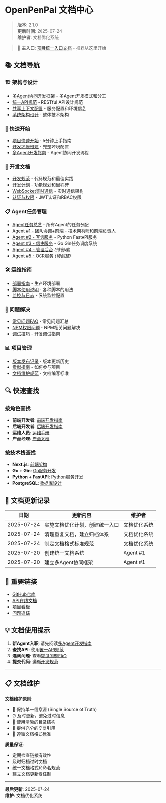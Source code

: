 # OpenPenPal 文档中心

> **版本**: 2.1.0  
> **更新时间**: 2025-07-24  
> **维护者**: 文档优化系统

> 🔗 **主入口**: [项目统一入口文档](../UNIFIED_ENTRY.md) - 推荐从这里开始

## 📚 文档导航

### 🏗️ 架构与设计
- [多Agent协同开发框架](./architecture/multi-agent-coordination.md) - 多Agent开发模式和分工
- [统一API规范](./architecture/api-specification.md) - RESTful API设计规范
- [共享上下文配置](./architecture/shared-context.md) - 服务配置和环境信息
- [系统架构设计](./architecture/system-design.md) - 整体技术架构

### 🚀 快速开始
- [项目快速开始](./guides/quick-start.md) - 5分钟上手指南
- [开发环境搭建](./guides/dev-environment.md) - 完整环境配置
- [多Agent开发指南](./guides/multi-agent-guide.md) - Agent协同开发流程

### 📖 开发文档
- [开发规范](./development/coding-standards.md) - 代码规范和最佳实践
- [开发计划](./development/roadmap.md) - 功能规划和里程碑
- [WebSocket实时通信](./development/websocket.md) - 实时通信架构
- [认证与权限](./development/authentication.md) - JWT认证和RBAC权限

### 📋 Agent任务管理
- [Agent任务总览](../agent-tasks/README.md) - 所有Agent的任务分配
- [Agent #1 - 团队协调+前端](../agent-tasks/AGENT-1-TEAM-LEAD.md) - 技术架构师和前端负责人
- [Agent #2 - 写信服务](../agent-tasks/AGENT-2-WRITE-SERVICE.md) - Python FastAPI服务
- [Agent #3 - 信使服务](../agent-tasks/AGENT-3-COURIER-SERVICE.md) - Go Gin任务调度系统
- [Agent #4 - 管理后台](../agent-tasks/AGENT-4-ADMIN-SERVICE.md) *(待创建)*
- [Agent #5 - OCR服务](../agent-tasks/AGENT-5-OCR-SERVICE.md) *(待创建)*

### 🛠️ 运维指南
- [部署指南](./operations/deployment.md) - 生产环境部署
- [脚本使用说明](./operations/scripts-usage.md) - 各种脚本的用法
- [监控与日志](./operations/monitoring.md) - 系统监控配置

### 🐛 问题解决
- [常见问题FAQ](./troubleshooting/faq.md) - 常见问题汇总
- [NPM权限问题](./troubleshooting/npm-permissions.md) - NPM相关问题解决
- [调试技巧](./troubleshooting/debugging.md) - 开发调试指南

### 📊 项目管理
- [版本发布记录](./project/changelog.md) - 版本更新历史
- [贡献指南](./project/contributing.md) - 如何参与项目
- [文档维护规范](./project/documentation-guide.md) - 文档编写标准

## 🔍 快速查找

### 按角色查找
- **前端开发者**: [前端开发指南](./development/frontend-guide.md)
- **后端开发者**: [后端开发指南](./development/backend-guide.md)
- **运维人员**: [运维手册](./operations/ops-manual.md)
- **产品经理**: [产品文档](./product/product-docs.md)

### 按技术栈查找
- **Next.js**: [前端架构](./tech-stack/nextjs.md)
- **Go + Gin**: [Go服务开发](./tech-stack/golang.md)
- **Python + FastAPI**: [Python服务开发](./tech-stack/python.md)
- **PostgreSQL**: [数据库设计](./tech-stack/database.md)

## 📝 文档更新记录

| 日期 | 更新内容 | 维护者 |
|------|---------|--------|
| 2025-07-24 | 实施文档优化计划，创建统一入口 | 文档优化系统 |
| 2025-07-24 | 清理重复文档，建立归档体系 | 文档优化系统 |
| 2025-07-24 | 制定文档格式标准规范 | 文档优化系统 |
| 2025-07-20 | 创建统一文档系统 | Agent #1 |
| 2025-07-20 | 建立多Agent协同框架 | Agent #1 |

## 🔗 重要链接

- [GitHub仓库](https://github.com/openpenpal/openpenpal)
- [API在线文档](http://localhost:8080/swagger)
- [项目看板](https://github.com/openpenpal/openpenpal/projects)
- [问题追踪](https://github.com/openpenpal/openpenpal/issues)

## 💡 文档使用提示

1. **新Agent入职**: 请先阅读[多Agent开发指南](./guides/multi-agent-guide.md)
2. **查找API**: 使用[统一API规范](./architecture/api-specification.md)
3. **遇到问题**: 查看[常见问题FAQ](./troubleshooting/faq.md)
4. **提交代码**: 遵循[开发规范](./development/coding-standards.md)

---

## 📋 文档维护

**文档维护原则**:
- 🎯 保持单一信息源 (Single Source of Truth)
- ⏰ 及时更新，避免过时信息
- 📁 使用清晰的目录结构
- 🔗 提供充分的交叉引用
- 📝 遵循[文档格式标准](./project/DOCUMENTATION_STANDARDS.md)

**质量保证**:
- 定期检查链接有效性
- 及时归档过时文档
- 统一文档格式和命名规范
- 建立文档更新责任制

---

**最后更新**: 2025-07-24  
**维护**: 文档优化系统